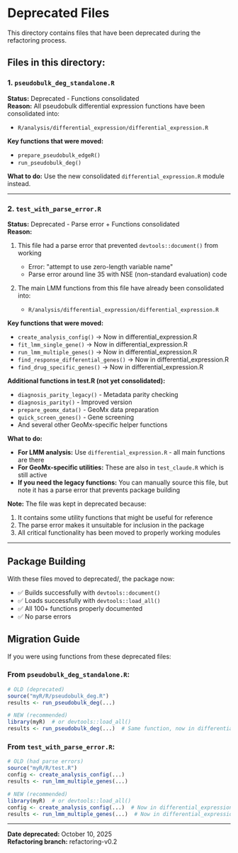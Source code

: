 # Deprecated Files

This directory contains files that have been deprecated during the refactoring process.

## Files in this directory:

### 1. `pseudobulk_deg_standalone.R`
**Status:** Deprecated - Functions consolidated  
**Reason:** All pseudobulk differential expression functions have been consolidated into:
- `R/analysis/differential_expression/differential_expression.R`

**Key functions that were moved:**
- `prepare_pseudobulk_edgeR()`
- `run_pseudobulk_deg()`

**What to do:** Use the new consolidated `differential_expression.R` module instead.

---

### 2. `test_with_parse_error.R`
**Status:** Deprecated - Parse error + Functions consolidated  
**Reason:** 
1. This file had a parse error that prevented `devtools::document()` from working
   - Error: "attempt to use zero-length variable name"
   - Parse error around line 35 with NSE (non-standard evaluation) code
   
2. The main LMM functions from this file have already been consolidated into:
   - `R/analysis/differential_expression/differential_expression.R`

**Key functions that were moved:**
- `create_analysis_config()` → Now in differential_expression.R
- `fit_lmm_single_gene()` → Now in differential_expression.R  
- `run_lmm_multiple_genes()` → Now in differential_expression.R
- `find_response_differential_genes()` → Now in differential_expression.R
- `find_drug_specific_genes()` → Now in differential_expression.R

**Additional functions in test.R (not yet consolidated):**
- `diagnosis_parity_legacy()` - Metadata parity checking
- `diagnosis_parity()` - Improved version
- `prepare_geomx_data()` - GeoMx data preparation
- `quick_screen_genes()` - Gene screening
- And several other GeoMx-specific helper functions

**What to do:**
- **For LMM analysis:** Use `differential_expression.R` - all main functions are there
- **For GeoMx-specific utilities:** These are also in `test_claude.R` which is still active
- **If you need the legacy functions:** You can manually source this file, but note it has a parse error that prevents package building

**Note:** The file was kept in deprecated because:
1. It contains some utility functions that might be useful for reference
2. The parse error makes it unsuitable for inclusion in the package
3. All critical functionality has been moved to properly working modules

---

## Package Building

With these files moved to deprecated/, the package now:
- ✅ Builds successfully with `devtools::document()`
- ✅ Loads successfully with `devtools::load_all()`  
- ✅ All 100+ functions properly documented
- ✅ No parse errors

## Migration Guide

If you were using functions from these deprecated files:

### From `pseudobulk_deg_standalone.R`:
```r
# OLD (deprecated)
source("myR/R/pseudobulk_deg.R")
results <- run_pseudobulk_deg(...)

# NEW (recommended)
library(myR)  # or devtools::load_all()
results <- run_pseudobulk_deg(...)  # Same function, now in differential_expression.R
```

### From `test_with_parse_error.R`:
```r
# OLD (had parse errors)
source("myR/R/test.R")
config <- create_analysis_config(...)
results <- run_lmm_multiple_genes(...)

# NEW (recommended)
library(myR)  # or devtools::load_all()
config <- create_analysis_config(...)  # Now in differential_expression.R
results <- run_lmm_multiple_genes(...)  # Now in differential_expression.R
```

---

**Date deprecated:** October 10, 2025  
**Refactoring branch:** refactoring-v0.2

